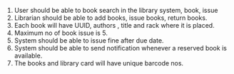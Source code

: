 1.  User should be able to book search in the library system, book, issue
2.  Librarian should be able to add books, issue books, return books.
3.  Each book will have UUID, authors , title and rack where it is placed.
4.  Maximum no of book issue is 5.
5.  System should be able to issue fine after due date.
6.  System should be able to send notification whenever a reserved book is  
    available.
7.  The books and library card will have unique barcode nos.
